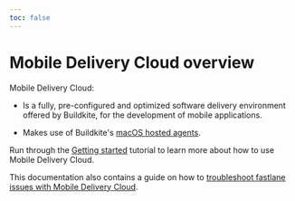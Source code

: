 ```yaml
---
toc: false
---
```


# Mobile Delivery Cloud overview

Mobile Delivery Cloud:

- Is a fully, pre-configured and optimized software delivery environment offered by Buildkite, for the development of mobile applications.

- Makes use of Buildkite's [macOS hosted agents](/docs/pipelines/hosted-agents/macos).

Run through the [Getting started](/docs/pipelines/hosted-agents/mobile-delivery-cloud/getting-started) tutorial to learn more about how to use Mobile Delivery Cloud.

This documentation also contains a guide on how to [troubleshoot fastlane issues with Mobile Delivery Cloud](/docs/pipelines/hosted-agents/mobile-delivery-cloud/troubleshooting-fastlane).
